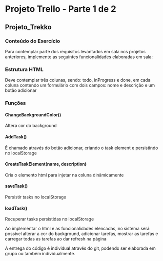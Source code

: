 # Projeto Trello - Parte 1 de 2

## Projeto_Trekko

### Conteúdo do Exercício

Para contemplar parte dos requisitos levantados em sala nos projetos anteriores, implemente as seguintes funcionalidades elaboradas em sala:

### Estrutura HTML

Deve contemplar três colunas, sendo: todo, inProgress e done, em cada coluna contendo um formulário com dois campos: nome e descrição e um botão adicionar

### Funções

#### ChangeBackgroundColor()

Altera cor do background

#### AddTask()

É chamado através do botão adicionar, criando o task element e persistindo no localStorage

#### CreateTaskElement(name, description)

Cria o elemento html para injetar na coluna dinâmicamente

#### saveTask()

Persistir tasks no localStorage

#### loadTask()

Recuperar tasks persistidas no localStorage

Ao implementar o html e as funcionalidades elencadas, no sistema será possível alterar a cor do background, adicionar tarefas, mostrar as tarefas e carregar todas as tarefas ao dar refresh na página

A entrega do código é individual através do git, podendo ser elaborada em grupo ou também individualmente.
